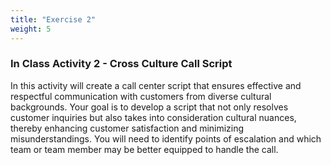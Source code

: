 ```yaml
---
title: "Exercise 2"
weight: 5
---
```


### In Class Activity 2 - Cross Culture Call Script

In this activity will create a call center script that ensures effective and respectful communication with customers from diverse cultural backgrounds. Your goal is to develop a script that not only resolves customer inquiries but also takes into consideration cultural nuances, thereby enhancing customer satisfaction and minimizing misunderstandings. You will need to identify points of escalation and which team or team member may be better equipped to handle the call. 

